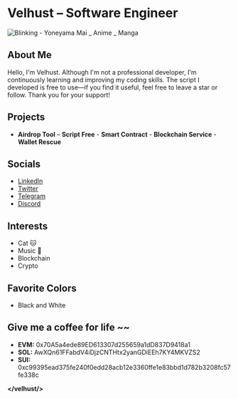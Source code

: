 # Velhust – Software Engineer

![Blinking - Yoneyama Mai _ Anime _ Manga](https://github.com/user-attachments/assets/482010ad-b624-4826-8499-2b7e9fea7ec1)

## About Me
Hello, I'm Velhust. Although I'm not a professional developer, I'm continuously learning and improving my coding skills. The script I developed is free to use—if you find it useful, feel free to leave a star or follow. Thank you for your support!

## Projects
- **Airdrop Tool** – **Script Free** - **Smart Contract** - **Blockchain Service** - **Wallet Rescue**

## Socials
- [LinkedIn](#)  
- [Twitter](#)  
- [Telegram](#)  
- [Discord](#)  

## Interests
- Cat 🐱
- Music 🎵
- Blockchain
- Crypto

## Favorite Colors
- Black and White

## Give me a coffee for life ~~
- **EVM:** 0x70A5a4ede89ED613307d255659a1dD837D9418a1
- **SOL:** AwXQn61FFabdV4iDjzCNTHtx2yanGDiEEh7KY4MKVZS2
- **SUI:** 0xc99395ead375fe240f0edd28acb12e3360ffe1e83bbd1d782b3208fc57fe338c

**</velhust/>**
